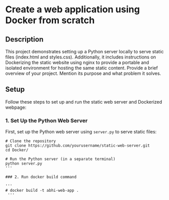 # Create a web application using Docker from scratch

## Description
This project demonstrates setting up a Python server locally to serve static files (index.html and styles.css). Additionally, it includes instructions on Dockerizing the static website using nginx to provide a portable and isolated environment for hosting the same static content.
Provide a brief overview of your project. Mention its purpose and what problem it solves.

## Setup

Follow these steps to set up and run the static web server and Dockerized webpage:

### 1. Set Up the Python Web Server

First, set up the Python web server using `server.py` to serve static files:

```
# Clone the repository
git clone https://github.com/yourusername/static-web-server.git
cd Docker/

# Run the Python server (in a separate terminal)
python server.py
'''

### 2. Run docker build command

'''  
# docker build -t abhi-web-app .
 '''
